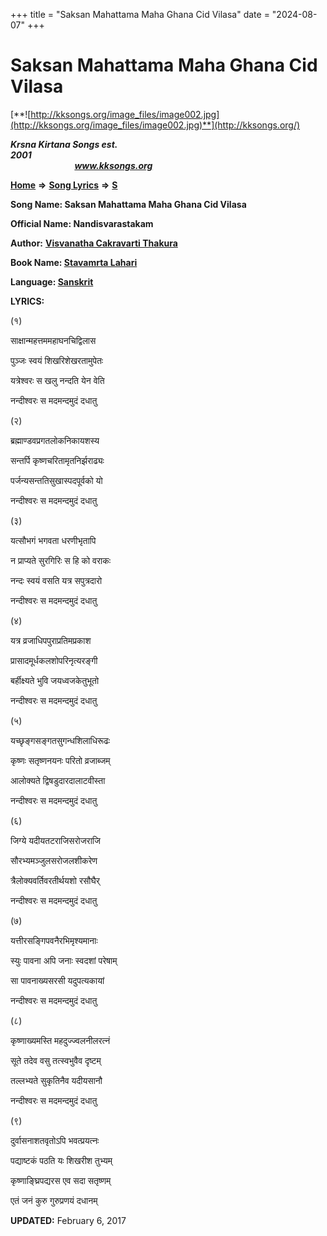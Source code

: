 +++
title = "Saksan Mahattama Maha Ghana Cid Vilasa"
date = "2024-08-07"
+++

# Saksan Mahattama Maha Ghana Cid Vilasa
[**![http://kksongs.org/image_files/image002.jpg](http://kksongs.org/image_files/image002.jpg)**](http://kksongs.org/)

**_Krsna Kirtana Songs est. 2001_**                                                                                                                                                 **_www.kksongs.org_**

**[Home](http://kksongs.org/)** **⇒** **[Song Lyrics](http://kksongs.org/lyrics.html)** **⇒** **[S](http://kksongs.org/songs/song_s.html)**

**Song Name: Saksan Mahattama Maha Ghana Cid Vilasa**

**Official Name: Nandisvarastakam**

**Author:** [**Visvanatha Cakravarti Thakura**](http://kksongs.org/authors/list/vct.html)

**Book Name: [Stavamrta Lahari](http://kksongs.org/authors/literature/stavamrta_lahari.html)**

**Language: [Sanskrit](http://kksongs.org/language/list/sanskrit.html)**

**LYRICS:**

(१)

साक्षान्महत्तममहाघनचिद्विलास

पुञ्जः स्वयं शिखरिशेखरतामुपेतः

यत्रेश्वरः स खलु नन्दति येन वेति

नन्दीश्वरः स मदमन्दमुदं दधातु

(२)

ब्रह्माण्डवप्रगतलोकनिकायशस्य

सन्तर्पि कृष्णचरितामृतनिर्झराढ्यः

पर्जन्यसन्ततिसुखास्पदपूर्वको यो

नन्दीश्वरः स मदमन्दमुदं दधातु

(३)

यत्सौभगं भगवता धरणीभृतापि

न प्राप्यते सुरगिरिः स हि को वराकः

नन्दः स्वयं वसति यत्र सपुत्रदारो

नन्दीश्वरः स मदमन्दमुदं दधातु

(४)

यत्र व्रजाधिपपुराप्रतिमप्रकाश

प्रासादमूर्धकलशोपरिनृत्यरङ्गी

बर्हीक्ष्यते भुवि जयध्वजकेतुभूतो

नन्दीश्वरः स मदमन्दमुदं दधातु

(५)

यच्छृङ्गसङ्गतसुगन्धशिलाधिरूढः

कृष्णः सतृष्णनयनः परितो व्रजाब्जम्

आलोक्यते द्विषडुदारदालाटवीस्ता

नन्दीश्वरः स मदमन्दमुदं दधातु

(६)

जिग्ये यदीयतटराजिसरोजराजि

सौरभ्यमञ्जुलसरोजलशीकरेण

त्रैलोक्यवर्तिवरतीर्थयशो रसौघैर्

नन्दीश्वरः स मदमन्दमुदं दधातु

(७)

यत्तीरसङ्गिपवनैरभिमृश्यमानाः

स्युः पावना अपि जनाः स्वदशां परेषाम्

सा पावनाख्यसरसी यदुपत्यकायां

नन्दीश्वरः स मदमन्दमुदं दधातु

(८)

कृष्णाख्यमस्ति महदुज्ज्वलनीलरत्नं

सूते तदेव वसु तत्स्वभुवैव दृष्टम्

तल्लभ्यते सुकृतिनैव यदीयसानौ

नन्दीश्वरः स मदमन्दमुदं दधातु

(९)

दुर्वासनाशतवृतोऽपि भवत्प्रयत्नः

पद्याष्टकं पठति यः शिखरीश तुभ्यम्

कृष्णाङ्घ्रिपद्यरस एव सदा सतृष्णम्

एतं जनं कुरु गुरुप्रणयं दधानम्

**UPDATED:** February 6, 2017